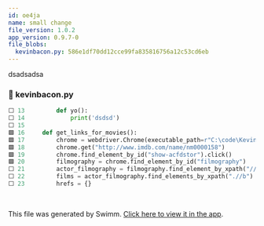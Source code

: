 ```yaml
---
id: oe4ja
name: small change
file_version: 1.0.2
app_version: 0.9.7-0
file_blobs:
  kevinbacon.py: 586e1df70dd12cce99fa835816756a12c53cd6eb
---
```


dsadsadsa
<!-- NOTE-swimm-snippet: the lines below link your snippet to Swimm -->
### 📄 kevinbacon.py
```python
⬜ 13         def yo():
⬜ 14             print('dsdsd')
⬜ 15     
🟩 16     def get_links_for_movies():
🟩 17         chrome = webdriver.Chrome(executable_path=r"C:\code\KevinBacon\chromedriver.exe")
🟩 18         chrome.get("http://www.imdb.com/name/nm0000158")
🟩 19         chrome.find_element_by_id("show-acfdstor").click()
🟩 20         filmography = chrome.find_element_by_id("filmography")
⬜ 21         actor_filmography = filmography.find_element_by_xpath("//div[@id='filmo-head-actor']/following-sibling::div")
⬜ 22         films = actor_filmography.find_elements_by_xpath(".//b")
⬜ 23         hrefs = {}
```

<br/>

This file was generated by Swimm. [Click here to view it in the app](https://swimm-web-app.web.app/repos/Z2l0aHViJTNBJTNBVG9tSGFua3MlM0ElM0Fqam9vbm4x/docs/oe4ja).